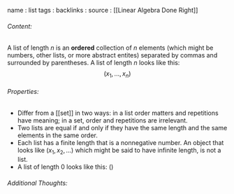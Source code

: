 name : list
tags : 
backlinks : 
source : [[Linear Algebra Done Right]]

###### Content:
A list of length $n$ is an **ordered** collection of $n$ elements (which might be numbers, other lists, or more abstract entites) separated by commas and surrounded by parentheses. A list of length $n$ looks like this: $$(x_1,...,x_n)$$

###### Properties:
- Differ from a [[set]] in two ways: in a list order matters and repetitions have meaning; in a set, order and repetitions are irrelevant.
- Two lists are equal if and only if they have the same length and the same elements in the same order.
- Each list has a finite length that is a nonnegative number. An object that looks like $(x_1,x_2,...)$ which might be said to have infinite length, is not a list.
- A list of length 0 looks like this: $()$

###### Additional Thoughts:
